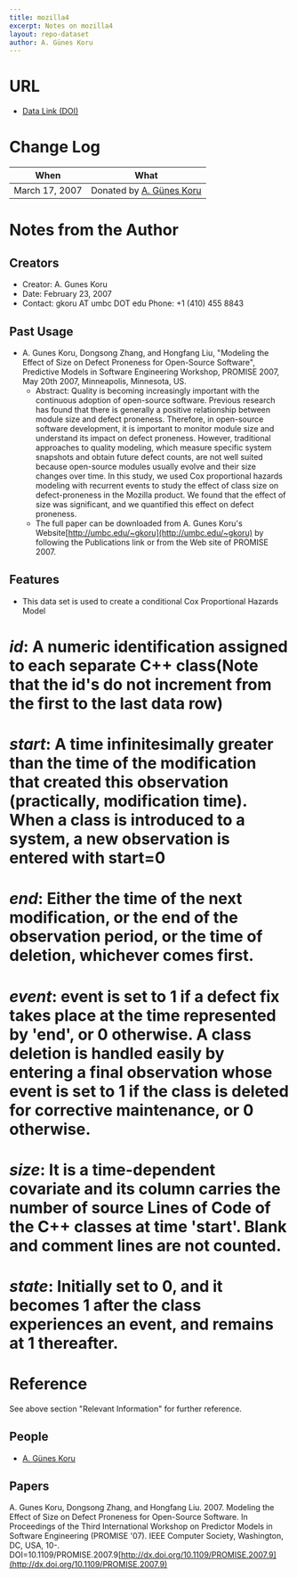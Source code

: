 ```yaml
---
title: mozilla4
excerpt: Notes on mozilla4
layout: repo-dataset
author: A. Günes Koru
---
```



# URL

* [Data Link (DOI)](https://doi.org/10.5281/zenodo.268450)

# Change Log

When | What
---- | ----
March 17, 2007 | Donated by [A. Günes Koru](/repo/people/data-donors/promise3.html)

# Notes from the Author

## Creators

 * Creator: A. Gunes Koru
 * Date: February 23, 2007
 * Contact: gkoru AT umbc DOT edu Phone: +1 (410) 455 8843

## Past Usage

 * A. Gunes Koru, Dongsong Zhang, and Hongfang Liu, "Modeling the Effect of Size on Defect Proneness for Open-Source Software", Predictive Models in Software Engineering Workshop, PROMISE 2007, May 20th 2007, Minneapolis, Minnesota, US.
   * Abstract: Quality is becoming increasingly important with the continuous adoption of open-source software.  Previous research has found that there is generally a positive relationship between module size and defect proneness. Therefore, in open-source software development, it is important to monitor module size and understand its impact on defect proneness. However, traditional approaches to quality modeling, which measure specific system snapshots and obtain future defect counts, are not well suited because open-source modules usually evolve and their size changes over time. In this study, we used Cox proportional hazards modeling with recurrent events to study the effect of class size on defect-proneness in the Mozilla product. We found that the effect of size was significant, and we quantified this effect on defect proneness.
   * The full paper can be downloaded from A. Gunes Koru's Website[http://umbc.edu/~gkoru](http://umbc.edu/~gkoru) by following the Publications link or from the Web site of PROMISE 2007.

## Features

 * This data set is used to create a conditional Cox Proportional Hazards Model
 # *id*: A numeric identification assigned to each separate C++ class(Note that the id's do not increment from the first to the last data row)
 # *start*: A time infinitesimally greater than the time of the modification that created this observation (practically, modification time). When a class is introduced to a system, a new observation is entered with start=0
 # *end*: Either the time of the next modification, or the end of the observation period, or the time of deletion, whichever comes first.
 # *event*: event is set to 1 if a defect fix takes place at the time represented by 'end', or 0 otherwise.  A class deletion is handled easily by entering a final observation whose event is set to 1 if the class is deleted for corrective maintenance, or 0 otherwise.
 # *size*: It is a time-dependent covariate and its column carries the number of source Lines of Code of the C++ classes at time 'start'. Blank and comment lines are not counted.
 # *state*: Initially set to 0, and it becomes 1 after the class experiences an event, and remains at 1 thereafter.

# Reference

See above section "Relevant Information" for further reference.

## People

 * [A. Günes Koru](/repo/people)

## Papers

A. Gunes Koru, Dongsong Zhang, and Hongfang Liu. 2007. Modeling the Effect of Size on Defect Proneness for Open-Source Software. In Proceedings of the Third International Workshop on Predictor Models in Software Engineering (PROMISE '07). IEEE Computer Society, Washington, DC, USA, 10-. DOI=10.1109/PROMISE.2007.9[http://dx.doi.org/10.1109/PROMISE.2007.9](http://dx.doi.org/10.1109/PROMISE.2007.9)
